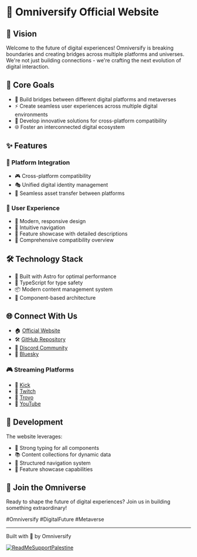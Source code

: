 # 🌌 Omniversify Official Website

## 🚀 Vision
Welcome to the future of digital experiences! Omniversify is breaking boundaries and creating bridges across multiple platforms and universes. We're not just building connections - we're crafting the next evolution of digital interaction.

## 🎯 Core Goals
- 🌉 Build bridges between different digital platforms and metaverses
- ⚡ Create seamless user experiences across multiple digital environments
- 🔮 Develop innovative solutions for cross-platform compatibility
- 🌐 Foster an interconnected digital ecosystem

## ✨ Features

### 🔗 Platform Integration
- 🎮 Cross-platform compatibility
- 🎭 Unified digital identity management
- 💫 Seamless asset transfer between platforms

### 🎨 User Experience
- 📱 Modern, responsive design
- 🧭 Intuitive navigation
- 🎪 Feature showcase with detailed descriptions
- 🔄 Comprehensive compatibility overview

## 🛠️ Technology Stack
- 🚀 Built with Astro for optimal performance
- 📘 TypeScript for type safety
- 📦 Modern content management system
- 🧩 Component-based architecture

## 🌐 Connect With Us

- 🏠 [Official Website](https://omniversify.com/)
- 🛠️ [GitHub Repository](https://github.com/phaylali/omniversify-official)
- 💬 [Discord Community](https://discord.omniversify.com)
- 🦋 [Bluesky](https://bsky.app/profile/omniversify.com)

### 🎮 Streaming Platforms
- 🎯 [Kick](https://kick.com/phaylali)
- 💜 [Twitch](https://twitch.tv/phaylali)
- 🌊 [Trovo](https://trovo.live/s/phaylali)
- 🎥 [YouTube](https://youtube.com/@phaylali)

## 🚀 Development

The website leverages:
- 📝 Strong typing for all components
- 📚 Content collections for dynamic data
- 🧭 Structured navigation system
- 🎨 Feature showcase capabilities

## 🌟 Join the Omniverse
Ready to shape the future of digital experiences? Join us in building something extraordinary!

#Omniversify #DigitalFuture #Metaverse

---
Built with 💖 by Omniversify

[![ReadMeSupportPalestine](https://raw.githubusercontent.com/Safouene1/support-palestine-banner/master/banner-project.svg)](https://donate.unrwa.org/-landing-page/en_EN)
